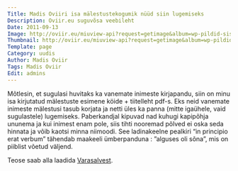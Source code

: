 ```yaml
---
Title: Madis Oviiri isa mälestustekogumik nüüd siin lugemiseks
Description: Oviir.eu suguvõsa veebileht
Date: 2011-09-13
Image: http://oviir.eu/miuview-api?request=getimage&album=wp-pildid-sisusse&item=madis-oviir-in-principo-erat-verbum.jpg&size=600&mode=longest
Thumbnail: http://oviir.eu/miuview-api?request=getimage&album=wp-pildid-sisusse&item=madis-oviir-in-principo-erat-verbum.jpg&size=600&mode=square
Template: page
Category: uudis
Author: Madis Oviir
Tags: Madis Oviir
Edit: admins
---
```


Mõtlesin, et sugulasi huvitaks ka vanemate inimeste kirjapandu, siin on minu isa kirjutatud mälestuste esimene köide + tiitelleht pdf-s. Eks neid vanemate inimeste mälestusi tasub korjata ja netti üles ka panna (mitte igaühele, vaid sugulastele) lugemiseks. Paberkandjal kipuvad nad kuhugi kapipõhja ununema ja kui inimest enam pole, siis tihti nooremad põlved ei oska seda hinnata ja võib kaotsi minna niimoodi.
See ladinakeelne pealkiri “in principio erat verbum” tähendab maakeeli ümberpanduna : ”alguses oli sõna”, mis on piiblist võetud väljend.

Teose saab alla laadida [Varasalvest](%base_url%/varasalv/madis-oviir-in-principo-erat-verbum).
